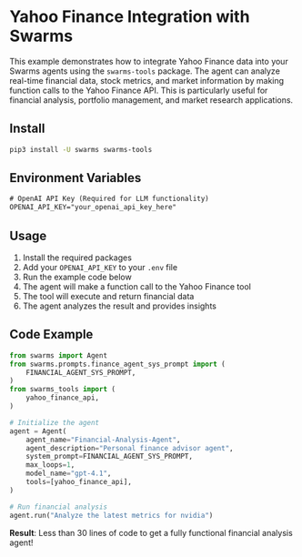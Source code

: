 # Yahoo Finance Integration with Swarms


This example demonstrates how to integrate Yahoo Finance data into your Swarms agents using the `swarms-tools` package. The agent can analyze real-time financial data, stock metrics, and market information by making function calls to the Yahoo Finance API. This is particularly useful for financial analysis, portfolio management, and market research applications.

## Install

```bash
pip3 install -U swarms swarms-tools
```

## Environment Variables

```txt
# OpenAI API Key (Required for LLM functionality)
OPENAI_API_KEY="your_openai_api_key_here"
```

## Usage

1. Install the required packages
2. Add your `OPENAI_API_KEY` to your `.env` file
3. Run the example code below
4. The agent will make a function call to the Yahoo Finance tool
5. The tool will execute and return financial data
6. The agent analyzes the result and provides insights

## Code Example

```python
from swarms import Agent
from swarms.prompts.finance_agent_sys_prompt import (
    FINANCIAL_AGENT_SYS_PROMPT,
)
from swarms_tools import (
    yahoo_finance_api,
)

# Initialize the agent
agent = Agent(
    agent_name="Financial-Analysis-Agent",
    agent_description="Personal finance advisor agent",
    system_prompt=FINANCIAL_AGENT_SYS_PROMPT,
    max_loops=1,
    model_name="gpt-4.1",
    tools=[yahoo_finance_api],
)

# Run financial analysis
agent.run("Analyze the latest metrics for nvidia")
```

**Result**: Less than 30 lines of code to get a fully functional financial analysis agent!

